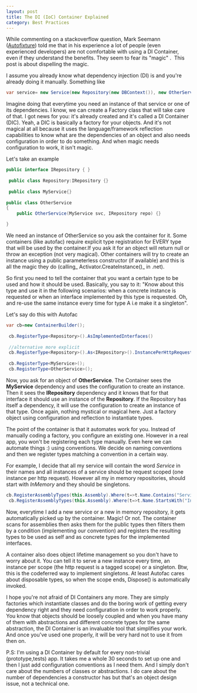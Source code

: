 ```yaml
---
layout: post
title: The DI (IoC) Container Explained
category: Best Practices
---
```


While commenting on a stackoverflow question, Mark Seemann ([Autofixture](https://github.com/AutoFixture)) told me that in his experience a lot of people (even experienced developers) are not comfortable with using a DI Container, even if they understand the benefits. They seem to fear its "magic" .  This post is about dispelling the magic.

 I assume you already know what dependency injection (DI) is and you're already doing it manually. Something like

  
```csharp
var service= new Service(new Repository(new DBContext()), new OtherService( new OtherRepository()))
```
  Imagine doing that everytime you need an instance of that service or one of its dependencies. I know, we can create a Factory class that will take care of that. I got news for you: it's already created and it's called a DI Container (DIC). Yeah, a DIC is basically a factory for your objects. And it's not magical at all because it uses the language/framework reflection capabilities to know what are the dependencies of an object and also needs configuration in order to do something. And when magic needs configuration to work, it isn't magic.

 Let's take an example

  
```csharp
public interface IRepository { }
 
 public class Repository:IRepository {} 
 
 public class MyService{}
 
public class OtherService
{
    public OtherService(MyService svc, IRepository repo) {}

}
```
  We need an instance of OtherService so you ask the container for it. Some containers (like autofac) require explicit type registration for EVERY type that will be used by the container.If you ask it for an object will return null or throw an exception (not very magical). Other containers will try to create an instance using a public parameterless constructor (if available) and this is all the magic they do (calling_ Activator.CreateInstance()_ in .net).

 So first you need to tell the container that you want a certain type to be used and how it should be used. Basically, you say to it: "Know about this type and use it in the following scenarios: when a concrete instance is requested or when an interface implemented by this type is requested. Oh, and re-use the same instance every time for type A i.e make it a singleton".

 Let's say do this with Autofac

  
```csharp
var cb=new ContainerBuilder();
 
 cb.RegisterType<Repository>().AsImplementedInterfaces()
 
 //alternative more explicit 
 cb.RegisterType<Repository>().As<IRepository>().InstancePerHttpRequest();
 
 cb.RegisterType<MyService>();
 cb.RegisterType<OtherService>();
```
  Now, you ask for an object of **OtherService**. The Container sees the **MyService** dependency and uses the configuration to create an instance. Then it sees the **IRepository** dependency and it knows that for that interface it should use an instance of the **Repository**. If the Repository has itself a dependency, it will use the configuration to create an instance of that type. Once again, nothing mystical or magical here. Just a factory object using configuration and reflection to instantiate types.

 The point of the container is that it automates work for you. Instead of manually coding a factory, you configure an existing one. However in a real app, you won't be registering each type manually. Even here we can automate things :) using conventions. We decide on naming conventions and then we register types matching a convention in a certain way.

 For example, I decide that all my service will contain the word _Service_ in their names and all instances of a service should be request scoped (one instance per http request). However all my in memory repositories, should start with _InMemory_ and they should be singletons.

  
```csharp
cb.RegisterAssemblyTypes(this.Assembly).Where(t=>t.Name.Contains("Service")).AsSelf().AsImplementedInterfaces().InstancePerHttpRequest();
 cb.RegisterAssemblyTypes(this.Assembly).Where(t=>t.Name.StartsWith("InMemory")).AsSelf().AsImplementedInterfaces().SingleInstance();
```
  Now, everytime I add a new service or a new in memory repository, it gets automatically picked up by the container. Magic! Or not. The container scans for assemblies then asks them for the public types then filters them by a condition (implementing our convention) and registers the resulting types to be used as self and as concrete types for the implemented interfaces.

 A container also does object lifetime management so you don't have to worry about it. You can tell it to serve a new instance every time, an instance per scope (the http request is a tagged scope) or a singleton. Btw, this is the codeferred way to implement singletons. At least Autofac cares about disposable types, so when the scope ends, Dispose() is automatically invoked.

 I hope you're not afraid of DI Containers any more. They are simply factories which instantiate classes and do the boring work of getting every dependency right and they need configuration in order to work properly. You know that objects should be loosely coupled and when you have many of them with abstractions and different concrete types for the same abstraction, the DI Container is an invaluable tool that simplifies your work. And once you've used one properly, it will be very hard not to use it from then on.

 P.S: I'm using a DI Container by default for every non-trivial (prototype,tests) app. It takes me a whole 30 seconds to set up one and then I just add configuration conventions as I need them. And I simply don't care about the numbers of classes or abstractions. I do care about the number of dependencies a constructor has but that's an object design issue, not a technical one.


